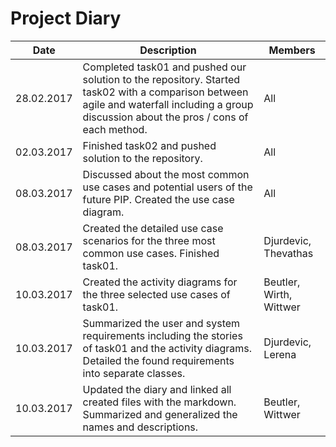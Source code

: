 # Project Diary

| Date       | Description                                                                                                                                                                                 | Members |
|------------|---------------------------------------------------------------------------------------------------------------------------------------------------------------------------------------------|---------|
| 28.02.2017 | Completed task01 and pushed our solution to the repository. Started task02 with a comparison between agile and waterfall including a group discussion about the pros / cons of each method. | All     |
| 02.03.2017 | Finished task02 and pushed solution to the repository.                                                                                                                                      | All     |
| 08.03.2017 | Discussed about the most common use cases and potential users of the future PIP. Created the use case diagram.                                                                              | All     |
| 08.03.2017 | Created the detailed use case scenarios for the three most common use cases. Finished task01.                                                                                               | Djurdevic, Thevathas |
| 10.03.2017 | Created the activity diagrams for the three selected use cases of task01.                                                                                                                   | Beutler, Wirth, Wittwer |
| 10.03.2017 | Summarized the user and system requirements including the stories of task01 and the activity diagrams. Detailed the found requirements into separate classes.                               | Djurdevic, Lerena |
| 10.03.2017 | Updated the diary and linked all created files with the markdown. Summarized and generalized the names and descriptions.                                                                    | Beutler, Wittwer |


